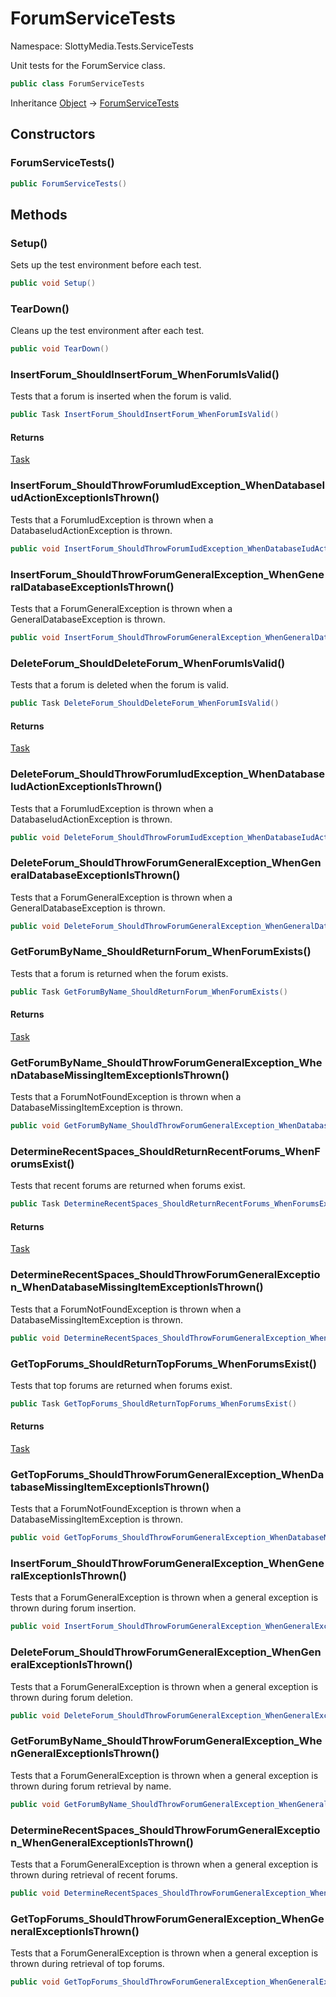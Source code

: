 # ForumServiceTests

Namespace: SlottyMedia.Tests.ServiceTests

Unit tests for the ForumService class.

```csharp
public class ForumServiceTests
```

Inheritance [Object](https://docs.microsoft.com/en-us/dotnet/api/system.object) → [ForumServiceTests](./slottymedia.tests.servicetests.forumservicetests.md)

## Constructors

### **ForumServiceTests()**

```csharp
public ForumServiceTests()
```

## Methods

### **Setup()**

Sets up the test environment before each test.

```csharp
public void Setup()
```

### **TearDown()**

Cleans up the test environment after each test.

```csharp
public void TearDown()
```

### **InsertForum_ShouldInsertForum_WhenForumIsValid()**

Tests that a forum is inserted when the forum is valid.

```csharp
public Task InsertForum_ShouldInsertForum_WhenForumIsValid()
```

#### Returns

[Task](https://docs.microsoft.com/en-us/dotnet/api/system.threading.tasks.task)<br>

### **InsertForum_ShouldThrowForumIudException_WhenDatabaseIudActionExceptionIsThrown()**

Tests that a ForumIudException is thrown when a DatabaseIudActionException is thrown.

```csharp
public void InsertForum_ShouldThrowForumIudException_WhenDatabaseIudActionExceptionIsThrown()
```

### **InsertForum_ShouldThrowForumGeneralException_WhenGeneralDatabaseExceptionIsThrown()**

Tests that a ForumGeneralException is thrown when a GeneralDatabaseException is thrown.

```csharp
public void InsertForum_ShouldThrowForumGeneralException_WhenGeneralDatabaseExceptionIsThrown()
```

### **DeleteForum_ShouldDeleteForum_WhenForumIsValid()**

Tests that a forum is deleted when the forum is valid.

```csharp
public Task DeleteForum_ShouldDeleteForum_WhenForumIsValid()
```

#### Returns

[Task](https://docs.microsoft.com/en-us/dotnet/api/system.threading.tasks.task)<br>

### **DeleteForum_ShouldThrowForumIudException_WhenDatabaseIudActionExceptionIsThrown()**

Tests that a ForumIudException is thrown when a DatabaseIudActionException is thrown.

```csharp
public void DeleteForum_ShouldThrowForumIudException_WhenDatabaseIudActionExceptionIsThrown()
```

### **DeleteForum_ShouldThrowForumGeneralException_WhenGeneralDatabaseExceptionIsThrown()**

Tests that a ForumGeneralException is thrown when a GeneralDatabaseException is thrown.

```csharp
public void DeleteForum_ShouldThrowForumGeneralException_WhenGeneralDatabaseExceptionIsThrown()
```

### **GetForumByName_ShouldReturnForum_WhenForumExists()**

Tests that a forum is returned when the forum exists.

```csharp
public Task GetForumByName_ShouldReturnForum_WhenForumExists()
```

#### Returns

[Task](https://docs.microsoft.com/en-us/dotnet/api/system.threading.tasks.task)<br>

### **GetForumByName_ShouldThrowForumGeneralException_WhenDatabaseMissingItemExceptionIsThrown()**

Tests that a ForumNotFoundException is thrown when a DatabaseMissingItemException is thrown.

```csharp
public void GetForumByName_ShouldThrowForumGeneralException_WhenDatabaseMissingItemExceptionIsThrown()
```

### **DetermineRecentSpaces_ShouldReturnRecentForums_WhenForumsExist()**

Tests that recent forums are returned when forums exist.

```csharp
public Task DetermineRecentSpaces_ShouldReturnRecentForums_WhenForumsExist()
```

#### Returns

[Task](https://docs.microsoft.com/en-us/dotnet/api/system.threading.tasks.task)<br>

### **DetermineRecentSpaces_ShouldThrowForumGeneralException_WhenDatabaseMissingItemExceptionIsThrown()**

Tests that a ForumNotFoundException is thrown when a DatabaseMissingItemException is thrown.

```csharp
public void DetermineRecentSpaces_ShouldThrowForumGeneralException_WhenDatabaseMissingItemExceptionIsThrown()
```

### **GetTopForums_ShouldReturnTopForums_WhenForumsExist()**

Tests that top forums are returned when forums exist.

```csharp
public Task GetTopForums_ShouldReturnTopForums_WhenForumsExist()
```

#### Returns

[Task](https://docs.microsoft.com/en-us/dotnet/api/system.threading.tasks.task)<br>

### **GetTopForums_ShouldThrowForumGeneralException_WhenDatabaseMissingItemExceptionIsThrown()**

Tests that a ForumNotFoundException is thrown when a DatabaseMissingItemException is thrown.

```csharp
public void GetTopForums_ShouldThrowForumGeneralException_WhenDatabaseMissingItemExceptionIsThrown()
```

### **InsertForum_ShouldThrowForumGeneralException_WhenGeneralExceptionIsThrown()**

Tests that a ForumGeneralException is thrown when a general exception is thrown during forum insertion.

```csharp
public void InsertForum_ShouldThrowForumGeneralException_WhenGeneralExceptionIsThrown()
```

### **DeleteForum_ShouldThrowForumGeneralException_WhenGeneralExceptionIsThrown()**

Tests that a ForumGeneralException is thrown when a general exception is thrown during forum deletion.

```csharp
public void DeleteForum_ShouldThrowForumGeneralException_WhenGeneralExceptionIsThrown()
```

### **GetForumByName_ShouldThrowForumGeneralException_WhenGeneralExceptionIsThrown()**

Tests that a ForumGeneralException is thrown when a general exception is thrown during forum retrieval by name.

```csharp
public void GetForumByName_ShouldThrowForumGeneralException_WhenGeneralExceptionIsThrown()
```

### **DetermineRecentSpaces_ShouldThrowForumGeneralException_WhenGeneralExceptionIsThrown()**

Tests that a ForumGeneralException is thrown when a general exception is thrown during retrieval of recent forums.

```csharp
public void DetermineRecentSpaces_ShouldThrowForumGeneralException_WhenGeneralExceptionIsThrown()
```

### **GetTopForums_ShouldThrowForumGeneralException_WhenGeneralExceptionIsThrown()**

Tests that a ForumGeneralException is thrown when a general exception is thrown during retrieval of top forums.

```csharp
public void GetTopForums_ShouldThrowForumGeneralException_WhenGeneralExceptionIsThrown()
```
